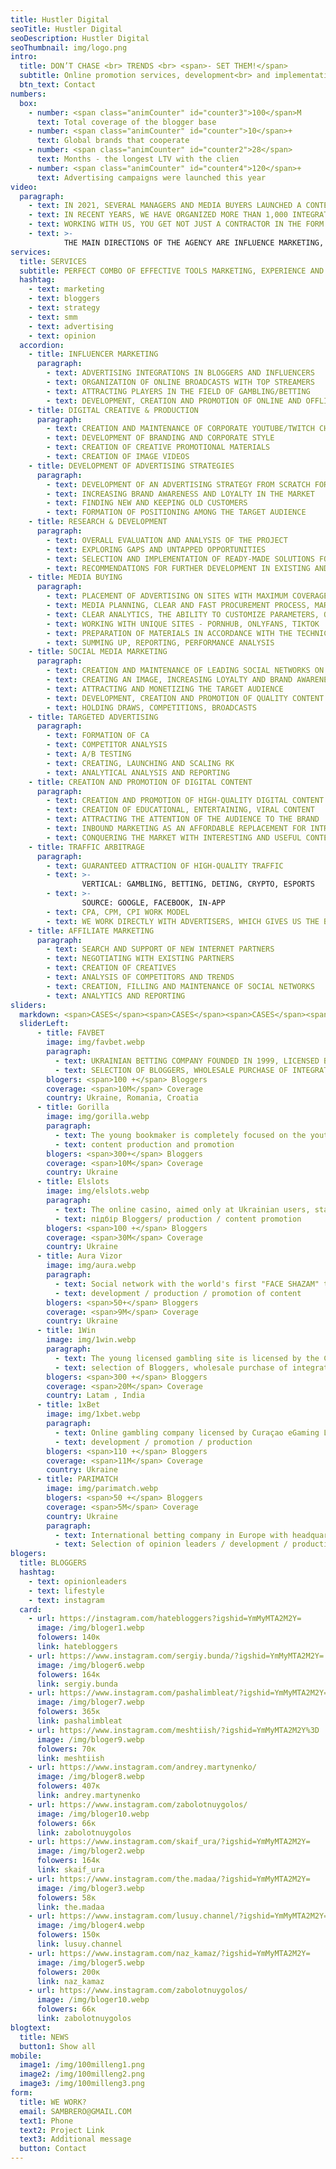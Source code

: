 ```yaml
---
title: Hustler Digital
seoTitle: Hustler Digital
seoDescription: Hustler Digital
seoThumbnail: img/logo.png
intro:
  title: DON’T CHASE <br> TRENDS <br> <span>- SET THEM!</span>
  subtitle: Online promotion services, development<br> and implementation of an online marketing strategy
  btn_text: Contact
numbers:
  box:
    - number: <span class="animCounter" id="counter3">100</span>M
      text: Total coverage of the blogger base
    - number: <span class="animCounter" id="counter">10</span>+
      text: Global brands that cooperate
    - number: <span class="animCounter" id="counter2">28</span>
      text: Months - the longest LTV with the clien
    - number: <span class="animCounter" id="counter4">120</span>+
      text: Advertising campaigns were launched this year
video:
  paragraph:
    - text: IN 2021, SEVERAL MANAGERS AND MEDIA BUYERS LAUNCHED A CONTENT CREATION AND PROMOTION MACHINE. THIS IS HOW HUSTLER APPEARED - A CREATIVE FULL-STACK PROMOTION AGENCY.
    - text: IN RECENT YEARS, WE HAVE ORGANIZED MORE THAN 1,000 INTEGRATIONS WITH BLOGGERS OF VARIOUS LEVELS, IMPLEMENTED ABOUT 100 ADVERTISING CAMPAIGNS, AND MANAGED TO COOPERATE WITH 30+ GAMBLING PROJECTS, INCLUDING WORLD-FAMOUS BRANDS.
    - text: WORKING WITH US, YOU GET NOT JUST A CONTRACTOR IN THE FORM OF AN AGENCY, BUT A DEDICATED IN-HOUSE OUTSOURCING TEAM WITH A NUMBER OF ADVANTAGES.
    - text: >-
            THE MAIN DIRECTIONS OF THE AGENCY ARE INFLUENCE MARKETING, BRANDING, TRAFFIC ARBITRAGE, CONTENT PRODUCTION AND PROMOTION.
services:
  title: SERVICES
  subtitle: PERFECT COMBO OF EFFECTIVE TOOLS MARKETING, EXPERIENCE AND OPINIONS.
  hashtag: 
    - text: marketing
    - text: bloggers
    - text: strategy
    - text: smm
    - text: advertising
    - text: opinion
  accordion:
    - title: INFLUENCER MARKETING
      paragraph:
        - text: ADVERTISING INTEGRATIONS IN BLOGGERS AND INFLUENCERS
        - text: ORGANIZATION OF ONLINE BROADCASTS WITH TOP STREAMERS
        - text: ATTRACTING PLAYERS IN THE FIELD OF GAMBLING/BETTING
        - text: DEVELOPMENT, CREATION AND PROMOTION OF ONLINE AND OFFLINE EVENTS WITH OPINION LEADERS
    - title: DIGITAL CREATIVE & PRODUCTION
      paragraph:
        - text: CREATION AND MAINTENANCE OF CORPORATE YOUTUBE/TWITCH CHANNELS
        - text: DEVELOPMENT OF BRANDING AND CORPORATE STYLE
        - text: CREATION OF CREATIVE PROMOTIONAL MATERIALS
        - text: CREATION OF IMAGE VIDEOS
    - title: DEVELOPMENT OF ADVERTISING STRATEGIES
      paragraph:
        - text: DEVELOPMENT OF AN ADVERTISING STRATEGY FROM SCRATCH FOR DIFFERENT BUSINESS TASKS
        - text: INCREASING BRAND AWARENESS AND LOYALTY IN THE MARKET
        - text: FINDING NEW AND KEEPING OLD CUSTOMERS
        - text: FORMATION OF POSITIONING AMONG THE TARGET AUDIENCE
    - title: RESEARCH & DEVELOPMENT
      paragraph:
        - text: OVERALL EVALUATION AND ANALYSIS OF THE PROJECT
        - text: EXPLORING GAPS AND UNTAPPED OPPORTUNITIES
        - text: SELECTION AND IMPLEMENTATION OF READY-MADE SOLUTIONS FOR VARIOUS BUSINESS TASKS
        - text: RECOMMENDATIONS FOR FURTHER DEVELOPMENT IN EXISTING AND POTENTIAL MARKETS
    - title: MEDIA BUYING
      paragraph:
        - text: PLACEMENT OF ADVERTISING ON SITES WITH MAXIMUM COVERAGE OF THE TARGET AUDIENCE
        - text: MEDIA PLANNING, CLEAR AND FAST PROCUREMENT PROCESS, MARKET ANALYSIS AND NEGOTIATIONS
        - text: CLEAR ANALYTICS, THE ABILITY TO CUSTOMIZE PARAMETERS, OPTIMIZATION
        - text: WORKING WITH UNIQUE SITES - PORNHUB, ONLYFANS, TIKTOK
        - text: PREPARATION OF MATERIALS IN ACCORDANCE WITH THE TECHNICAL REQUIREMENTS OF PUBLISHERS
        - text: SUMMING UP, REPORTING, PERFORMANCE ANALYSIS
    - title: SOCIAL MEDIA MARKETING
      paragraph:
        - text: CREATION AND MAINTENANCE OF LEADING SOCIAL NETWORKS ON BEHALF OF THE BRAND
        - text: CREATING AN IMAGE, INCREASING LOYALTY AND BRAND AWARENESS
        - text: ATTRACTING AND MONETIZING THE TARGET AUDIENCE
        - text: DEVELOPMENT, CREATION AND PROMOTION OF QUALITY CONTENT
        - text: HOLDING DRAWS, COMPETITIONS, BROADCASTS
    - title: TARGETED ADVERTISING
      paragraph:
        - text: FORMATION OF CA
        - text: COMPETITOR ANALYSIS
        - text: A/B TESTING
        - text: CREATING, LAUNCHING AND SCALING RK
        - text: ANALYTICAL ANALYSIS AND REPORTING
    - title: CREATION AND PROMOTION OF DIGITAL CONTENT
      paragraph:
        - text: CREATION AND PROMOTION OF HIGH-QUALITY DIGITAL CONTENT
        - text: CREATION OF EDUCATIONAL, ENTERTAINING, VIRAL CONTENT
        - text: ATTRACTING THE ATTENTION OF THE AUDIENCE TO THE BRAND
        - text: INBOUND MARKETING AS AN AFFORDABLE REPLACEMENT FOR INTRUSIVE ADVERTISING
        - text: CONQUERING THE MARKET WITH INTERESTING AND USEFUL CONTENT
    - title: TRAFFIC ARBITRAGE
      paragraph:
        - text: GUARANTEED ATTRACTION OF HIGH-QUALITY TRAFFIC
        - text: >-
                VERTICAL: GAMBLING, BETTING, DETING, CRYPTO, ESPORTS
        - text: >-
                SOURCE: GOOGLE, FACEBOOK, IN-APP
        - text: CPA, CPM, CPI WORK MODEL
        - text: WE WORK DIRECTLY WITH ADVERTISERS, WHICH GIVES US THE BEST CONDITIONS ON THE MARKET.
    - title: AFFILIATE MARKETING
      paragraph:
        - text: SEARCH AND SUPPORT OF NEW INTERNET PARTNERS
        - text: NEGOTIATING WITH EXISTING PARTNERS
        - text: CREATION OF CREATIVES
        - text: ANALYSIS OF COMPETITORS AND TRENDS
        - text: CREATION, FILLING AND MAINTENANCE OF SOCIAL NETWORKS
        - text: ANALYTICS AND REPORTING
sliders:
  markdown: <span>CASES</span><span>CASES</span><span>CASES</span><span>CASES</span><span>CASES</span><span>CASES</span><span>CASES</span><span>CASES</span><span>CASES</span><span>CASES</span><span>CASES</span><span>CASES</span><span>CASES</span><span>CASES</span><span>CASES</span><span>CASES</span><span>CASES</span><span>CASES</span><span>CASES</span><span>CASES</span><span>CASES</span><span>CASES</span><span>CASES</span><span>CASES</span><span>CASES</span><span>CASES</span><span>CASES</span><span>CASES</span><span>CASES</span><span>CASES</span><span>CASES</span><span>CASES</span><span>CASES</span><span>CASES</span><span>CASES</span><span>CASES</span><span>CASES</span><span>CASES</span><span>CASES</span><span>CASES</span><span>CASES</span><span>CASES</span><span>CASES</span><span>CASES</span><span>CASES</span><span>CASES</span><span>CASES</span><span>CASES</span><span>CASES</span><span>CASES</span><span>CASES</span><span>CASES</span><span>CASES</span><span>CASES</span><span>CASES</span><span>CASES</span><span>CASES</span><span>CASES</span><span>CASES</span><span>CASES</span><span>CASES</span><span>CASES</span><span>CASES</span><span>CASES</span><span>CASES</span><span>CASES</span><span>CASES</span><span>CASES</span><span>CASES</span><span>CASES</span><span>CASES</span><span>CASES</span><span>CASES</span><span>CASES</span><span>CASES</span><span>CASES</span><span>CASES</span><span>CASES</span><span>CASES</span><span>CASES</span><span>CASES</span><span>CASES</span><span>CASES</span><span>CASES</span><span>CASES</span><span>CASES</span><span>CASES</span><span>CASES</span><span>CASES</span><span>CASES</span><span>CASES</span><span>CASES</span><span>CASES</span><span>CASES</span><span>CASES</span><span>CASES</span><span>CASES</span><span>CASES</span><span>CASES</span><span>CASES</span><span>CASES</span><span>CASES</span><span>CASES</span><span>CASES</span><span>CASES</span><span>CASES</span><span>CASES</span><span>CASES</span><span>CASES</span><span>CASES</span><span>CASES</span><span>CASES</span><span>CASES</span><span>CASES</span><span>CASES</span><span>CASES</span><span>CASES</span><span>CASES</span><span>CASES</span><span>CASES</span><span>CASES</span><span>CASES</span><span>CASES</span><span>CASES</span><span>CASES</span><span>CASES</span><span>CASES</span><span>CASES</span><span>CASES</span><span>CASES</span><span>CASES</span><span>CASES</span><span>CASES</span><span>CASES</span><span>CASES</span><span>CASES</span><span>CASES</span><span>CASES</span><span>CASES</span><span>CASES</span><span>CASES</span><span>CASES</span><span>CASES</span><span>CASES</span><span>CASES</span><span>CASES</span><span>CASES</span><span>CASES</span><span>CASES</span><span>CASES</span><span>CASES</span><span>CASES</span><span>CASES</span><span>CASES</span><span>CASES</span><span>CASES</span><span>CASES</span><span>CASES</span><span>CASES</span><span>CASES</span><span>CASES</span><span>CASES</span><span>CASES</span><span>CASES</span><span>CASES</span><span>CASES</span><span>CASES</span><span>CASES</span><span>CASES</span><span>CASES</span><span>CASES</span><span>CASES</span><span>CASES</span><span>CASES</span><span>CASES</span><span>CASES</span><span>CASES</span><span>CASES</span><span>CASES</span><span>CASES</span><span>CASES</span><span>CASES</span><span>CASES</span><span>CASES</span><span>CASES</span><span>CASES</span><span>CASES</span><span>CASES</span><span>CASES</span><span>CASES</span><span>CASES</span><span>CASES</span><span>CASES</span><span>CASES</span><span>CASES</span><span>CASES</span><span>CASES</span><span>CASES</span><span>CASES</span><span>CASES</span><span>CASES</span><span>CASES</span><span>CASES</span><span>CASES</span><span>CASES</span><span>CASES</span><span>CASES</span><span>CASES</span><span>CASES</span><span>CASES</span><span>CASES</span><span>CASES</span>
  sliderLeft:
      - title: FAVBET
        image: img/favbet.webp
        paragraph:
          - text: UKRAINIAN BETTING COMPANY FOUNDED IN 1999, LICENSED BY CURAÇAO EGAMING LICENSE.
          - text: SELECTION OF BLOGGERS, WHOLESALE PURCHASE OF INTEGRATIONS
        blogers: <span>100 +</span> Bloggers
        coverage: <span>10M</span> Coverage
        country: Ukraine, Romania, Croatia
      - title: Gorilla
        image: img/gorilla.webp
        paragraph:
          - text: The young bookmaker is completely focused on the youth audience, which in a short period of time blew up the media space with its aggressive marketing.
          - text: content production and promotion
        blogers: <span>300+</span> Bloggers
        coverage: <span>10M</span> Coverage
        country: Ukraine
      - title: Elslots
        image: img/elslots.webp
        paragraph:
          - text: The online casino, aimed only at Ukrainian users, started working at the end of 2017.
          - text: підбір Bloggers/ production / content promotion
        blogers: <span>100 +</span> Bloggers
        coverage: <span>30M</span> Coverage
        country: Ukraine
      - title: Aura Vizor
        image: img/aura.webp
        paragraph:
          - text: Social network with the world's first "FACE SHAZAM" technology. Give vertical.
          - text: development / production / promotion of content
        blogers: <span>50+</span> Bloggers
        coverage: <span>9M</span> Coverage
        country: Ukraine
      - title: 1Win
        image: img/1win.webp
        paragraph:
          - text: The young licensed gambling site is licensed by the Curaçao eGaming License.
          - text: selection of Bloggers, wholesale purchase of integrations
        blogers: <span>300 +</span> Bloggers
        coverage: <span>20M</span> Coverage
        country: Latam , India
      - title: 1xBet
        image: img/1xbet.webp
        paragraph:
          - text: Online gambling company licensed by Curaçao eGaming License.
          - text: development / promotion / production
        blogers: <span>110 +</span> Bloggers
        coverage: <span>11M</span> Coverage
        country: Ukraine
      - title: PARIMATCH
        image: img/parimatch.webp
        blogers: <span>50 +</span> Bloggers
        coverage: <span>5M</span> Coverage
        country: Ukraine
        paragraph:
          - text: International betting company in Europe with headquarters in Limassol, Cyprus, founded in 1994.
          - text: Selection of opinion leaders / development / production and promotion of content
blogers:
  title: BLOGGERS
  hashtag:
    - text: opinionleaders
    - text: lifestyle
    - text: instagram
  card:
    - url: https://instagram.com/hatebloggers?igshid=YmMyMTA2M2Y=
      image: /img/bloger1.webp
      folowers: 140к
      link: hatebloggers
    - url: https://www.instagram.com/sergiy.bunda/?igshid=YmMyMTA2M2Y=
      image: /img/bloger6.webp
      folowers: 164к
      link: sergiy.bunda
    - url: https://www.instagram.com/pashalimbleat/?igshid=YmMyMTA2M2Y=
      image: /img/bloger7.webp
      folowers: 365к
      link: pashalimbleat
    - url: https://www.instagram.com/meshtiish/?igshid=YmMyMTA2M2Y%3D
      image: /img/bloger9.webp
      folowers: 70к
      link: meshtiish
    - url: https://www.instagram.com/andrey.martynenko/
      image: /img/bloger8.webp
      folowers: 407к
      link: andrey.martynenko
    - url: https://www.instagram.com/zabolotnuygolos/
      image: /img/bloger10.webp
      folowers: 66к
      link: zabolotnuygolos
    - url: https://www.instagram.com/skaif_ura/?igshid=YmMyMTA2M2Y=
      image: /img/bloger2.webp
      folowers: 164к
      link: skaif_ura
    - url: https://www.instagram.com/the.madaa/?igshid=YmMyMTA2M2Y=
      image: /img/bloger3.webp
      folowers: 58к
      link: the.madaa
    - url: https://www.instagram.com/lusuy.channel/?igshid=YmMyMTA2M2Y=
      image: /img/bloger4.webp
      folowers: 150к
      link: lusuy.channel
    - url: https://www.instagram.com/naz_kamaz/?igshid=YmMyMTA2M2Y=
      image: /img/bloger5.webp
      folowers: 200к
      link: naz_kamaz
    - url: https://www.instagram.com/zabolotnuygolos/
      image: /img/bloger10.webp
      folowers: 66к
      link: zabolotnuygolos
blogtext:
  title: NEWS
  button1: Show all
mobile:
  image1: /img/100milleng1.png
  image2: /img/100milleng2.png
  image3: /img/100milleng3.png
form:
  title: WE WORK?
  email: SAMBRERO@GMAIL.COM
  text1: Phone
  text2: Project Link
  text3: Additional message
  button: Contact
---
```

